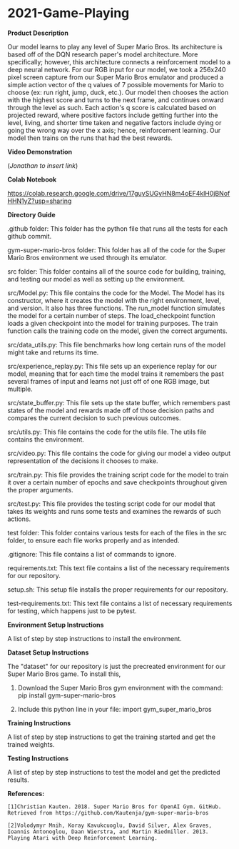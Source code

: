 # 2021-Game-Playing

**Product Description**

  Our model learns to play any level of Super Mario Bros. Its architecture is based off of the DQN research paper's model architecture. More specifically; however, this architecture connects a reinforcement model to a deep neural network. For our RGB input for our model, we took a 256x240 pixel screen capture from our Super Mario Bros emulator and produced a simple action vector of the q values of 7 possible movements for Mario to choose (ex: run right, jump, duck, etc.). Our model then chooses the action with the highest score and turns to the next frame, and continues onward through the level as such. Each action's q score is calculated based on projected reward, where positive factors include getting further into the level, living, and shorter time taken and negative factors include dying or going the wrong way over the x axis; hence, reinforcement learning. Our model then trains on the runs that had the best rewards.
 

**Video Demonstration**

  (*Jonathan to insert link*)


**Colab Notebook**

  https://colab.research.google.com/drive/17guySUGyHN8m4oEF4klH0jBNofHHN1yZ?usp=sharing


**Directory Guide**

  .github folder: This folder has the python file that runs all the tests for each github commit.
  
  gym-super-mario-bros folder: This folder has all of the code for the Super Mario Bros environment we used through its emulator.
  
  src folder: This folder contains all of the source code for building, training, and testing our model as well as setting up the environment.
  
  src/Model.py: This file contains the code for the Model. The Model has its constructor, where it creates the model with the right environment, level, and version. It also has three functions. The run_model function simulates the model for a certain number of steps. The load_checkpoint function loads a given checkpoint into the model for training purposes. The train function calls the training code on the model, given the correct arguments.
  
  src/data_utils.py: This file benchmarks how long certain runs of the model might take and returns its time.
  
  src/experience_replay.py: This file sets up an experience replay for our model, meaning that for each time the model trains it remembers the past several frames of input and learns not just off of one RGB image, but multiple.
  
  src/state_buffer.py: This file sets up the state buffer, which remembers past states of the model and rewards made off of those decision paths and compares the current decision to such previous outcomes.
  
  src/utils.py: This file contains the code for the utils file. The utils file contains the environment.
  
  src/video.py: This file contains the code for giving our model a video output representation of the decisions it chooses to make.
  
  src/train.py: This file provides the training script code for the model to train it over a certain number of epochs and save checkpoints throughout given the proper arguments.
  
  src/test.py: This file provides the testing script code for our model that takes its weights and runs some tests and examines the rewards of such actions.
  
  test folder: This folder contains various tests for each of the files in the src folder, to ensure each file works properly and as intended.
  
  .gitignore: This file contains a list of commands to ignore.
  
  requirements.txt: This text file contains a list of the necessary requirements for our repository.
  
  setup.sh: This setup file installs the proper requirements for our repository.
  
  test-requirements.txt: This text file contains a list of necessary requirements for testing, which happens just to be pytest.


**Environment Setup Instructions**

  A list of step by step instructions to install the environment.


**Dataset Setup Instructions**

  The "dataset" for our repository is just the precreated environment for our Super Mario Bros game. To install this,

  1. Download the Super Mario Bros gym environment with the command:
    pip install gym-super-mario-bros

  2. Include this python line in your file:
    import gym_super_mario_bros
   

**Training Instructions**

  A list of step by step instructions to get the training started and get the trained weights.


**Testing Instructions**

  A list of step by step instructions to test the model and get the predicted results.


**References:**

    [1]Christian Kauten. 2018. Super Mario Bros for OpenAI Gym. GitHub. Retrieved from https://github.com/Kautenja/gym-super-mario-bros 
  
    [2]Volodymyr Mnih, Koray Kavukcuoglu, David Silver, Alex Graves, Ioannis Antonoglou, Daan Wierstra, and Martin Riedmiller. 2013. Playing Atari with Deep Reinforcement Learning.
